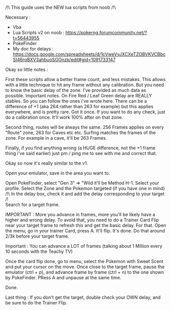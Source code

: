 /!\ This guide uses the NEW lua scripts from noob /!\

Necessary :
- Vba 
- Lua Scripts v2 on noob : https://pokerng.forumcommunity.net/?t=56443955
- PokeFinder
- My doc for delays : https://docs.google.com/spreadsheets/d/1cVweVvJXCXeTZOBVKVCBbcSI46rqBXV3ahbuoSGOnzk/edit#gid=1091733147

Okay so little notes :

First these scripts allow a better frame count, and less mistakes. This allows with a little technique to hit any frame without
any calibration. But you need to know the basic delay of the zone. I've provided as much data as possible. Important notes. On 
Fire Red / Leaf Green delay are REALLY stables. So you can follow the ones i've wrote here. There can be a difference of +1 (aka 
264 rather than 263 for example) but this applies everywhere, and is pretty rare. Got it once. If you want to do any check, just do a 
calibration once. It'll work 100% after on that zone.

Second thing, routes will be always the same. 256 Frames applies on every "Route" zone, 263 for Caves etc etc. Surfing matches the
frames of the zone. For example in a cave, it'll be 263 Frames.

Finally, if you find anything wrong (a HUGE difference, not the +1 frame thing i've said earlier) just pm / ping me to see with me
and correct that.

Okay so now it's really similar to the v1.

Open your emulator, save in the area you want to.

Open PokeFinder, select "Gen 3" => "Wild it'll be Method H-1. Select your profile.
Select the Zone and the Pokemon targeted (if you have one in mind)
/!\ In the delay box, check it and add the delay corresponding to your target /!\
Search for a target frame.

IMPORTANT : More you advance in frames, more you'll be likely have a higher and wrong delay. To avoid that, you need to do a 
Trainer Card Flip near your target frame to refresh this and get the basic delay.
For that. Open the menu, go in your trainer Card, press A. It'll flip. It's done.
Do that around 2/3k before your target frame. 

Important : You can advance a LOT of frames (talking about 1 Million every 10 seconds with the Teachy TV)

Once the card flip done, go to menu, select the Pokemon with Sweet Scent and put your cursor on the move.
Once close to the target frame, pause the emulator (ctrl + p), and advance frame by frame (ctrl + n) to the one shown by 
PokeFinder. PRess A and unpause at the same time.

Done.

Last thing : If you don't get the target, double check your OWN delay, and be sure to do the Trainer Flip.
